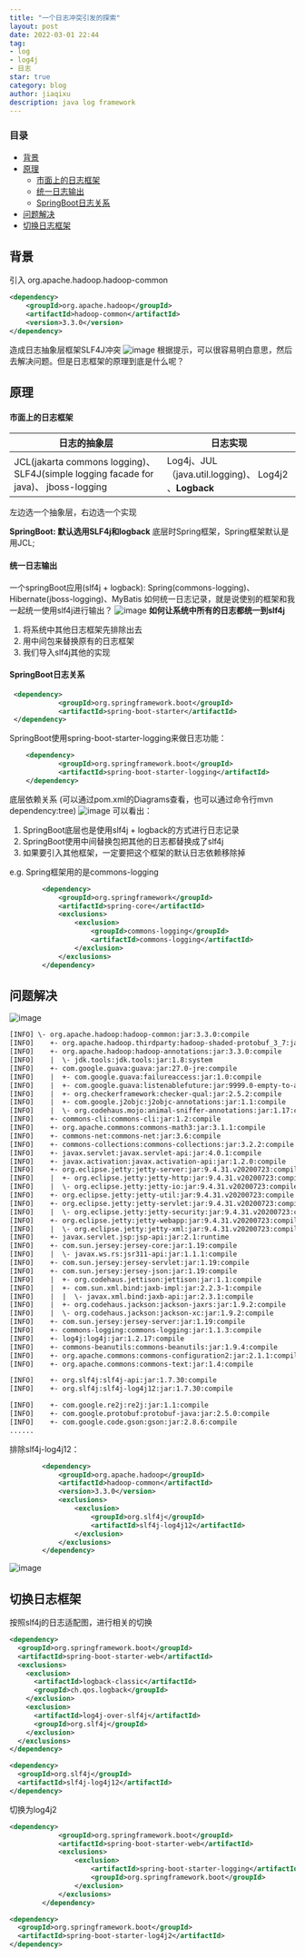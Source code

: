 ```yaml
---
title: "一个日志冲突引发的探索"
layout: post
date: 2022-03-01 22:44
tag:
- log
- log4j
- 日志
star: true
category: blog
author: jiaqixu
description: java log framework
---
```


### 目录
- [背景](#背景)
- [原理](#原理)
    - [市面上的日志框架](#市面上的日志框架)
    - [统一日志输出](#统一日志输出)
    - [SpringBoot日志关系](#springboot日志关系)
- [问题解决](#问题解决)
- [切换日志框架](#切换日志框架)

## 背景
引入 org.apache.hadoop.hadoop-common
```xml
<dependency>
    <groupId>org.apache.hadoop</groupId>
    <artifactId>hadoop-common</artifactId>
    <version>3.3.0</version>
</dependency>
```
造成日志抽象层框架SLF4J冲突
![image](/assets/images/blog/log-framework-conflict-1.png)
根据提示，可以很容易明白意思，然后去解决问题。但是日志框架的原理到底是什么呢？

## 原理
#### 市面上的日志框架
| 日志的抽象层 |                            日志实现 |
| --- | --- |
| JCL(jakarta commons logging)、SLF4J(simple logging facade for java)、 jboss-logging | Log4j、JUL（java.util.logging)、 Log4j2 、**Logback** |

左边选一个抽象层，右边选一个实现

**SpringBoot: 默认选用SLF4j和logback**
底层时Spring框架，Spring框架默认是用JCL;


#### 统一日志输出
一个springBoot应用(slf4j + logback): Spring(commons-logging)、Hibernate(jboss-logging)、MyBatis 如何统一日志记录，就是说使别的框架和我一起统一使用slf4j进行输出？
![image](/assets/images/blog/log-framework-conflict-2.png)
**如何让系统中所有的日志都统一到slf4j**

1. 将系统中其他日志框架先排除出去
1. 用中间包来替换原有的日志框架
1. 我们导入slf4j其他的实现

#### SpringBoot日志关系
```xml
 <dependency>
            <groupId>org.springframework.boot</groupId>
            <artifactId>spring-boot-starter</artifactId>
 </dependency>
```
SpringBoot使用spring-boot-starter-logging来做日志功能：
```xml
    <dependency>
            <groupId>org.springframework.boot</groupId>
            <artifactId>spring-boot-starter-logging</artifactId>
    </dependency>
```
底层依赖关系 (可以通过pom.xml的Diagrams查看，也可以通过命令行mvn dependency:tree)
![image](/assets/images/blog/log-framework-conflict-3.png)
可以看出：

1. SpringBoot底层也是使用slf4j + logback的方式进行日志记录
1. SpringBoot使用中间替换包把其他的日志都替换成了slf4j
1. 如果要引入其他框架，一定要把这个框架的默认日志依赖移除掉

e.g. Spring框架用的是commons-logging
```xml
        <dependency>
            <groupId>org.springframework</groupId>
            <artifactId>spring-core</artifactId>
            <exclusions>
                <exclusion>
                    <groupId>commons-logging</groupId>
                    <artifactId>commons-logging</artifactId>
                </exclusion>
            </exclusions>
        </dependency>
```

## 问题解决
![image](/assets/images/blog/log-framework-conflict-4.png)
```xml
[INFO] \- org.apache.hadoop:hadoop-common:jar:3.3.0:compile
[INFO]    +- org.apache.hadoop.thirdparty:hadoop-shaded-protobuf_3_7:jar:1.0.0:compile
[INFO]    +- org.apache.hadoop:hadoop-annotations:jar:3.3.0:compile
[INFO]    |  \- jdk.tools:jdk.tools:jar:1.8:system
[INFO]    +- com.google.guava:guava:jar:27.0-jre:compile
[INFO]    |  +- com.google.guava:failureaccess:jar:1.0:compile
[INFO]    |  +- com.google.guava:listenablefuture:jar:9999.0-empty-to-avoid-conflict-with-guava:compile
[INFO]    |  +- org.checkerframework:checker-qual:jar:2.5.2:compile
[INFO]    |  +- com.google.j2objc:j2objc-annotations:jar:1.1:compile
[INFO]    |  \- org.codehaus.mojo:animal-sniffer-annotations:jar:1.17:compile
[INFO]    +- commons-cli:commons-cli:jar:1.2:compile
[INFO]    +- org.apache.commons:commons-math3:jar:3.1.1:compile
[INFO]    +- commons-net:commons-net:jar:3.6:compile
[INFO]    +- commons-collections:commons-collections:jar:3.2.2:compile
[INFO]    +- javax.servlet:javax.servlet-api:jar:4.0.1:compile
[INFO]    +- javax.activation:javax.activation-api:jar:1.2.0:compile
[INFO]    +- org.eclipse.jetty:jetty-server:jar:9.4.31.v20200723:compile
[INFO]    |  +- org.eclipse.jetty:jetty-http:jar:9.4.31.v20200723:compile
[INFO]    |  \- org.eclipse.jetty:jetty-io:jar:9.4.31.v20200723:compile
[INFO]    +- org.eclipse.jetty:jetty-util:jar:9.4.31.v20200723:compile
[INFO]    +- org.eclipse.jetty:jetty-servlet:jar:9.4.31.v20200723:compile
[INFO]    |  \- org.eclipse.jetty:jetty-security:jar:9.4.31.v20200723:compile
[INFO]    +- org.eclipse.jetty:jetty-webapp:jar:9.4.31.v20200723:compile
[INFO]    |  \- org.eclipse.jetty:jetty-xml:jar:9.4.31.v20200723:compile
[INFO]    +- javax.servlet.jsp:jsp-api:jar:2.1:runtime
[INFO]    +- com.sun.jersey:jersey-core:jar:1.19:compile
[INFO]    |  \- javax.ws.rs:jsr311-api:jar:1.1.1:compile
[INFO]    +- com.sun.jersey:jersey-servlet:jar:1.19:compile
[INFO]    +- com.sun.jersey:jersey-json:jar:1.19:compile
[INFO]    |  +- org.codehaus.jettison:jettison:jar:1.1:compile
[INFO]    |  +- com.sun.xml.bind:jaxb-impl:jar:2.2.3-1:compile
[INFO]    |  |  \- javax.xml.bind:jaxb-api:jar:2.3.1:compile
[INFO]    |  +- org.codehaus.jackson:jackson-jaxrs:jar:1.9.2:compile
[INFO]    |  \- org.codehaus.jackson:jackson-xc:jar:1.9.2:compile
[INFO]    +- com.sun.jersey:jersey-server:jar:1.19:compile
[INFO]    +- commons-logging:commons-logging:jar:1.1.3:compile
[INFO]    +- log4j:log4j:jar:1.2.17:compile
[INFO]    +- commons-beanutils:commons-beanutils:jar:1.9.4:compile
[INFO]    +- org.apache.commons:commons-configuration2:jar:2.1.1:compile
[INFO]    +- org.apache.commons:commons-text:jar:1.4:compile

[INFO]    +- org.slf4j:slf4j-api:jar:1.7.30:compile
[INFO]    +- org.slf4j:slf4j-log4j12:jar:1.7.30:compile

[INFO]    +- com.google.re2j:re2j:jar:1.1:compile
[INFO]    +- com.google.protobuf:protobuf-java:jar:2.5.0:compile
[INFO]    +- com.google.code.gson:gson:jar:2.8.6:compile
......
```

排除slf4j-log4j12：
```xml
        <dependency>
            <groupId>org.apache.hadoop</groupId>
            <artifactId>hadoop-common</artifactId>
            <version>3.3.0</version>
            <exclusions>
                <exclusion>
                    <groupId>org.slf4j</groupId>
                    <artifactId>slf4j-log4j12</artifactId>
                </exclusion>
            </exclusions>
        </dependency>
```
![image](/assets/images/blog/log-framework-conflict-5.png)

## 切换日志框架
按照slf4j的日志适配图，进行相关的切换
```xml
<dependency>
  <groupId>org.springframework.boot</groupId>
  <artifactId>spring-boot-starter-web</artifactId>
  <exclusions>
    <exclusion>
      <artifactId>logback-classic</artifactId>
      <groupId>ch.qos.logback</groupId>
    </exclusion>
    <exclusion>
      <artifactId>log4j-over-slf4j</artifactId>
      <groupId>org.slf4j</groupId>
    </exclusion>
  </exclusions>
</dependency>

<dependency>
  <groupId>org.slf4j</groupId>
  <artifactId>slf4j-log4j12</artifactId>
</dependency>
```

切换为log4j2

```xml
<dependency>
            <groupId>org.springframework.boot</groupId>
            <artifactId>spring-boot-starter-web</artifactId>
            <exclusions>
                <exclusion>
                    <artifactId>spring-boot-starter-logging</artifactId>
                    <groupId>org.springframework.boot</groupId>
                </exclusion>
            </exclusions>
        </dependency>

<dependency>
  <groupId>org.springframework.boot</groupId>
  <artifactId>spring-boot-starter-log4j2</artifactId>
</dependency>
```
